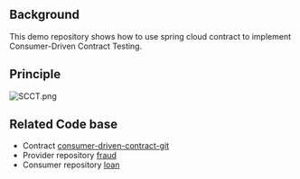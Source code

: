 ## Background

This demo repository shows how to use spring cloud contract to implement Consumer-Driven Contract Testing.

## Principle
![SCCT.png](https://p1-juejin.byteimg.com/tos-cn-i-k3u1fbpfcp/6e9876026dd14faf90161ceae9abd9be~tplv-k3u1fbpfcp-watermark.image)

## Related Code base

- Contract [consumer-driven-contract-git](https://github.com/lynings/consumer-driven-contract-git)
- Provider repository [fraud](https://github.com/lynings/fraud)
- Consumer repository [loan](https://github.com/lynings/loan)
